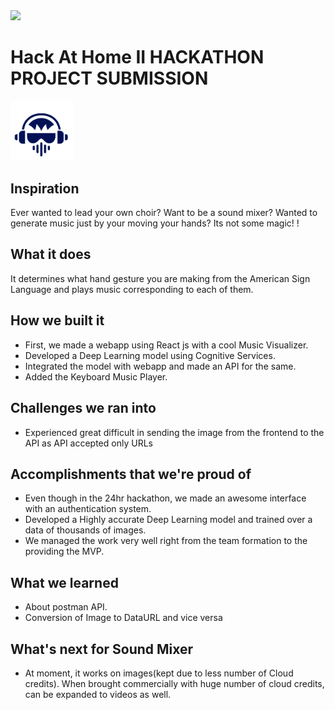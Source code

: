 <img width="500px" src="https://challengepost-s3-challengepost.netdna-ssl.com/photos/production/challenge_photos/001/482/029/datas/full_width.png">

# Hack At Home II HACKATHON PROJECT SUBMISSION

<img width="100px" src="https://github.com/Ankit1598/sound-mixer/blob/main/src/assets/logo.png">

## Inspiration
Ever wanted to lead your own choir? Want to be a sound mixer? Wanted to generate music just by your moving your hands?
Its not some magic! ! 

## What it does
It determines what hand gesture you are making from the American Sign Language and plays music corresponding to each of them.

## How we built it
- First, we made a webapp using React js with a cool Music Visualizer.
- Developed a Deep Learning model using Cognitive Services.
- Integrated the model with webapp and made an API for the same.
- Added the Keyboard Music Player.

## Challenges we ran into
- Experienced great difficult in sending the image from the frontend to the API as API accepted only URLs 

## Accomplishments that we're proud of
- Even though in the 24hr hackathon, we made an awesome interface with an authentication system.
- Developed a Highly accurate Deep Learning model and trained over a data of thousands of images.
- We managed the work very well right from the team formation to the providing the MVP.

## What we learned
- About postman API.
- Conversion of Image to DataURL and vice versa

## What's next for Sound Mixer
- At moment, it works on images(kept due to less number of Cloud credits). When brought commercially with huge number of cloud credits, can be expanded to videos as well.